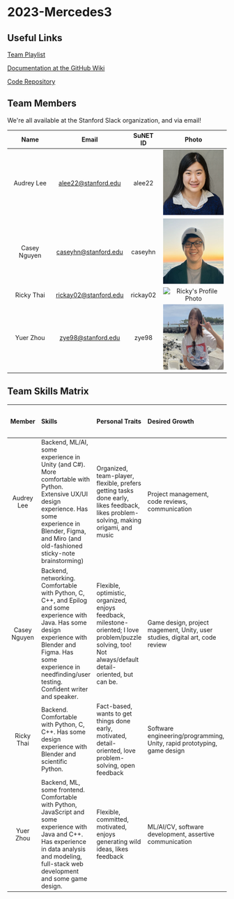 # 2023-Mercedes3

##  Useful Links

[Team Playlist](<link here>)

[Documentation at the GitHub Wiki](<link here>)

[Code Repository](<link here>)

## Team Members

We're all available at the Stanford Slack organization, and via email!

|   **Name**    |       **Email**       | **SuNET ID** |                                            **Photo**                                            |
| :-----------: | :-------------------: | :----------: | :---------------------------------------------------------------------------------------------: |
|  Audrey Lee  | alee22@stanford.edu  | alee22  | <img src="https://github.com/Audrey-Lee88/audrey-lee88.github.io/blob/master/images/AudreyLee_square.jpg" alt="Audrey's Profile Photo" width="150" height="150" /> |
| Casey Nguyen |  caseyhn@stanford.edu  |   caseyhn    |  <img src="https://github.com/caseyhnguyen/images/blob/main/profile.jpg" alt="Casey's Profile Photo" width="150" height="150" />   |
|   Ricky Thai   | rickay02@stanford.edu |  rickay02    |   <img src="https://github.com/rickythai125/rickythai125.github.io/blob/main/6415014_Thai_KAVTP_Photo.JPG" alt="Ricky's Profile Photo" width="150" height="150" />   |
|  Yuer Zhou   | zye98@stanford.edu  |   zye98    |   <img src="https://github.com/yuer2021/imgs/blob/main/photo1.jpg" alt="Yuer's Profile Photo" width="150" height="150" />    |

## Team Skills Matrix

| **Member** | **Skills**                                                                                                                                                   | **Personal Traits**                                                                                                                                       | **Desired Growth**                                                              | **Weaknesses**                                                                             | **Personality Tests & Hats (for fun!)**         |
| :--------: | :----------------------------------------------------------------------------------------------------------------------------------------------------------- | :-------------------------------------------------------------------------------------------------------------------------------------------------------- | :------------------------------------------------------------------------------ | :----------------------------------------------------------------------------------------- | :---------------------------------------------- |
|   Audrey Lee   | Backend, ML/AI, some experience in Unity (and C#). More comfortable with Python. Extensive UX/UI design experience. Has some experience in Blender, Figma, and Miro (and old-fashioned sticky-note brainstorming)| Organized, team-player, flexible, prefers getting tasks done early, likes feedback, likes problem-solving, making origami, and music | Project management, code reviews, communication | Lack of experience working in a software project that relies heavily on Github issues, frontend  | Blue Hat, INTJ                  |
|  Casey Nguyen  | Backend, networking. Comfortable with Python, C, C++, and Epilog and some experience with Java. Has some design experience with Blender and Figma. Has some experience in needfinding/user testing. Confident writer and speaker. <br> | Flexible, optimistic, organized, enjoys feedback, milestone-oriented; I love problem/puzzle solving, too! Not always/default detail-oriented, but can be. | Game design, project magement, Unity, user studies, digital art, code review    | Frontend, UI/UX design | White Hat, ISTJ           |
|    Ricky Thai    | Backend. Comfortable with Python, C, C++. Has some design experience with Blender and scientific Python.                  | Fact-based, wants to get things done early, motivated, detail-oriented, love problem-solving, open feedback                          | Software engineering/programming, Unity, rapid prototyping, game design         | Frontend, UI/UX design, Lack of experience working on group software project                             | White Hat, INFP           |
|  Yuer Zhou    | Backend, ML, some frontend. Comfortable with Python, JavaScript and some experience with Java and C++. Has experience in data analysis and modeling, full-stack web development and some game design.       | Flexible, committed, motivated, enjoys generating wild ideas, likes feedback   | ML/AI/CV, software development, assertive communication |  UI/UX design, Lack of expeirence working on a software project from scratch, group disscussion     | Yellow Hat, ENFP |
